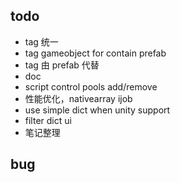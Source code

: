 ## todo

- tag 统一
- tag gameobject for contain prefab
- tag 由 prefab 代替
- doc
- script control pools add/remove
- 性能优化，nativearray ijob
- use simple dict when unity support
- filter dict ui
- 笔记整理


## bug 